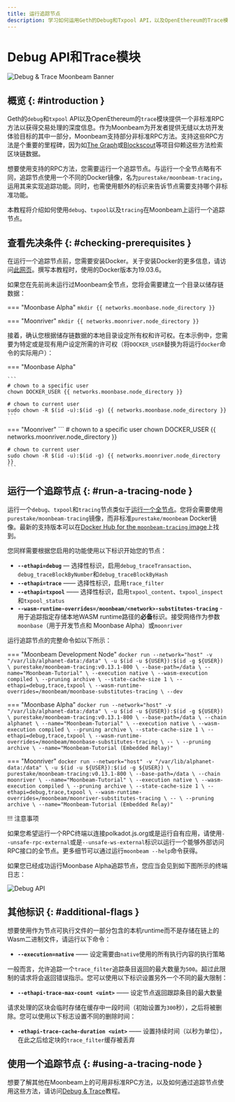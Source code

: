 ```yaml
---
title: 运行追踪节点
description: 学习如何运用Geth的Debug和Txpool API，以及OpenEthereum的Trace模块在Moonbeam上运行节点
---
```


# Debug API和Trace模块

![Debug & Trace Moonbeam Banner](/images/node-operators/networks/tracing-node/tracing-node-banner.png)

## 概览 {: #introduction }

Geth的`debug`和`txpool` API以及OpenEthereum的`trace`模块提供一个非标准RPC方法以获得交易处理的深度信息。作为Moonbeam为开发者提供无缝以太坊开发体验目标的其中一部分，Moonbeam支持部分非标准RPC方法。支持这些RPC方法是个重要的里程碑，因为如[The Graph](https://thegraph.com/)或[Blockscout](https://docs.blockscout.com/)等项目仰赖这些方法检索区块链数据。 

想要使用支持的RPC方法，您需要运行一个追踪节点。与运行一个全节点略有不同，追踪节点使用一个不同的Docker镜像，名为`purestake/moonbeam-tracing`，运用其来实现追踪功能。同时，也需使用额外的标识来告诉节点需要支持哪个非标准功能。

本教程将介绍如何使用`debug`、`txpool`以及`tracing`在Moonbeam上运行一个追踪节点。

## 查看先决条件 {: #checking-prerequisites }

在运行一个追踪节点前，您需要安装Docker。关于安装Docker的更多信息，请访问[此网页](https://docs.docker.com/get-docker/)。撰写本教程时，使用的Docker版本为19.03.6。

如果您在先前尚未运行过Moonbeam全节点，您将会需要建立一个目录以储存链数据：

=== "Moonbase Alpha"
    ```
    mkdir {{ networks.moonbase.node_directory }}
    ```

=== "Moonriver"
    ```
    mkdir {{ networks.moonriver.node_directory }}
    ```

接着，确认您根据储存链数据的本地目录设定所有权和许可权。在本示例中，您需要为特定或是现有用户设定所需的许可权（将`DOCKER_USER`替换为将运行`docker`命令的实际用户）：

=== "Moonbase Alpha"

    ```
    # chown to a specific user
    chown DOCKER_USER {{ networks.moonbase.node_directory }}
    
    # chown to current user
    sudo chown -R $(id -u):$(id -g) {{ networks.moonbase.node_directory }}
    ```

=== "Moonriver"
    ```
    # chown to a specific user
    chown DOCKER_USER {{ networks.moonriver.node_directory }}

    # chown to current user
    sudo chown -R $(id -u):$(id -g) {{ networks.moonriver.node_directory }}
    ```

## 运行一个追踪节点 {: #run-a-tracing-node }

运行一个`debug`、`txpool`和`tracing`节点类似于[运行一个全节点](/node-operators/networks/full-node/)。您将会需要使用`purestake/moonbeam-tracing`镜像，而非标准`purestake/moonbeam` Docker镜像。最新的支持版本可以在[Docker Hub for the `moonbeam-tracing` image](https://hub.docker.com/r/purestake/moonbeam-tracing/tags)上找到。

您同样需要根据您启用的功能使用以下标识开始您的节点：

  - **`--ethapi=debug`** — 选择性标识，启用`debug_traceTransaction`、`debug_traceBlockByNumber`和`debug_traceBlockByHash`
  - **`--ethapi=trace`** —— 选择性标识，启用`trace_filter` 
  - **`--ethapi=txpool`** —— 选择性标识，启用`txpool_content`、`txpool_inspect`和`txpool_status`
  - **`--wasm-runtime-overrides=/moonbeam/<network>-substitutes-tracing`** - 用于追踪指定存储本地WASM runtime路径的**必备**标识。接受网络作为参数`moonbase`（用于开发节点和 Moonbase Alpha）或`moonriver`

运行追踪节点的完整命令如以下所示：

=== "Moonbeam Development Node"
    ```
    docker run --network="host" -v "/var/lib/alphanet-data:/data" \
    -u $(id -u ${USER}):$(id -g ${USER}) \
    purestake/moonbeam-tracing:v0.13.1-800 \
    --base-path=/data \
    --name="Moonbeam-Tutorial" \
    --execution native \
    --wasm-execution compiled \
    --pruning archive \
    --state-cache-size 1 \
    --ethapi=debug,trace,txpool \
    --wasm-runtime-overrides=/moonbeam/moonbase-substitutes-tracing \
    --dev
    ```

=== "Moonbase Alpha"
    ```
    docker run --network="host" -v "/var/lib/alphanet-data:/data" \
    -u $(id -u ${USER}):$(id -g ${USER}) \
    purestake/moonbeam-tracing:v0.13.1-800 \
    --base-path=/data \
    --chain alphanet \
    --name="Moonbeam-Tutorial" \
    --execution native \
    --wasm-execution compiled \
    --pruning archive \
    --state-cache-size 1 \
    --ethapi=debug,trace,txpool \
    --wasm-runtime-overrides=/moonbeam/moonbase-substitutes-tracing \
    -- \
    --pruning archive \
    --name="Moonbeam-Tutorial (Embedded Relay)"
    ```

=== "Moonriver"
    ```
    docker run --network="host" -v "/var/lib/alphanet-data:/data" \
    -u $(id -u ${USER}):$(id -g ${USER}) \
    purestake/moonbeam-tracing:v0.13.1-800 \
    --base-path=/data \
    --chain moonriver \
    --name="Moonbeam-Tutorial" \
    --execution native \
    --wasm-execution compiled \
    --pruning archive \
    --state-cache-size 1 \
    --ethapi=debug,trace,txpool \
    --wasm-runtime-overrides=/moonbeam/moonriver-substitutes-tracing \
    -- \
    --pruning archive \
    --name="Moonbeam-Tutorial (Embedded Relay)"
    ```

!!! 注意事项

​    如果您希望运行一个RPC终端以连接polkadot.js.org或是运行自有应用，请使用`--unsafe-rpc-external`或是`--unsafe-ws-external`标识以运行一个能够外部访问RPC接口的全节点。更多细节可以通过运行`moonbeam --help`命令获得。

如果您已经成功运行Moonbase Alpha追踪节点，您应当会见到如下图所示的终端日志：

![Debug API](/images/builders/tools/debug-trace/debug-trace-1.png)

## 其他标识 {: #additional-flags }

想要使用作为节点可执行文件的一部分包含的本机runtime而不是存储在链上的Wasm二进制文件，请运行以下命令：

  - **`--execution=native`** —— 设定需要由`native`使用的所有执行内容的执行策略

一般而言，允许追踪一个`trace_filter`追踪条目返回的最大数量为`500`。超过此限制的请求将会返回错误指示。您可以使用以下标识设置另外一个不同的最大限制：

  - **`--ethapi-trace-max-count <uint>`** —— 设定节点返回跟踪条目的最大数量

请求处理的区块会临时存储在缓存中一段时间（初始设置为`300`秒），之后将被删除。您可以使用以下标志设置不同的删除时间：

  - **`-ethapi-trace-cache-duration <uint>`** —— 设置持续时间（以秒为单位），在此之后给定块的`trace_filter`缓存被丢弃

## 使用一个追踪节点 {: #using-a-tracing-node }

想要了解其他在Moonbeam上的可用非标准RPC方法，以及如何通过追踪节点使用这些方法，请访问[Debug & Trace](/builders/tools/debug-trace/)教程。